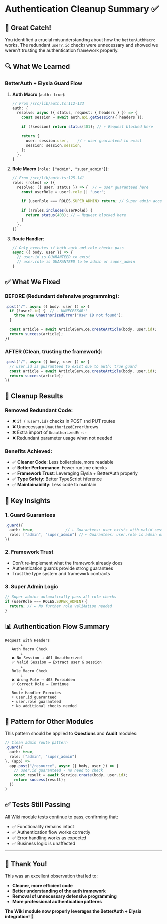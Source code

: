 # Authentication Cleanup Summary ✅

## 🎯 **Great Catch!** 

You identified a crucial misunderstanding about how the `betterAuthMacro` works. The redundant `user?.id` checks were unnecessary and showed we weren't trusting the authentication framework properly.

## 🔍 **What We Learned**

### **BetterAuth + Elysia Guard Flow**

1. **Auth Macro** (`auth: true`):
   ```typescript
   // From /src/lib/auth.ts:112-123
   auth: {
     resolve: async ({ status, request: { headers } }) => {
       const session = await auth.api.getSession({ headers });
       
       if (!session) return status(401); // ← Request blocked here
       
       return {
         user: session.user,    // ← user guaranteed to exist
         session: session.session,
       };
     },
   }
   ```

2. **Role Macro** (`role: ["admin", "super_admin"]`):
   ```typescript
   // From /src/lib/auth.ts:125-141  
   role: (roles) => ({
     resolve: ({ user, status }) => {  // ← user guaranteed here
       const userRole = user?.role || "user";
       
       if (userRole === ROLES.SUPER_ADMIN) return; // Super admin access
       
       if (!roles.includes(userRole)) {
         return status(403); // ← Request blocked here
       }
     },
   })
   ```

3. **Route Handler**:
   ```typescript
   // Only executes if both auth and role checks pass
   async ({ body, user }) => {
     // user.id is GUARANTEED to exist
     // user.role is GUARANTEED to be admin or super_admin
   }
   ```

## ✅ **What We Fixed**

### **BEFORE** (Redundant defensive programming):
```typescript
.post("/", async ({ body, user }) => {
  if (!user?.id) {  // ← UNNECESSARY! 
    throw new UnauthorizedError("User ID not found");
  }
  
  const article = await ArticleService.createArticle(body, user.id);
  return success(article);
})
```

### **AFTER** (Clean, trusting the framework):
```typescript
.post("/", async ({ body, user }) => {
  // user.id is guaranteed to exist due to auth: true guard
  const article = await ArticleService.createArticle(body, user.id);
  return success(article);
})
```

## 🧹 **Cleanup Results**

### **Removed Redundant Code:**
- ❌ `if (!user?.id)` checks in POST and PUT routes
- ❌ Unnecessary `UnauthorizedError` throws  
- ❌ Extra import of `UnauthorizedError`
- ❌ Redundant parameter usage when not needed

### **Benefits Achieved:**
- ✅ **Cleaner Code**: Less boilerplate, more readable
- ✅ **Better Performance**: Fewer runtime checks
- ✅ **Framework Trust**: Leveraging Elysia + BetterAuth properly
- ✅ **Type Safety**: Better TypeScript inference
- ✅ **Maintainability**: Less code to maintain

## 🎯 **Key Insights**

### **1. Guard Guarantees**
```typescript
.guard({
  auth: true,              // ← Guarantees: user exists with valid session
  role: ["admin", "super_admin"] // ← Guarantees: user.role is admin or super_admin  
})
```

### **2. Framework Trust**
- Don't re-implement what the framework already does
- Authentication guards provide strong guarantees
- Trust the type system and framework contracts

### **3. Super Admin Logic**
```typescript
// Super admins automatically pass all role checks
if (userRole === ROLES.SUPER_ADMIN) {
  return; // ← No further role validation needed
}
```

## 📊 **Authentication Flow Summary**

```
Request with Headers
       ↓
   Auth Macro Check
       ↓
   ❌ No Session → 401 Unauthorized
   ✅ Valid Session → Extract user & session
       ↓
   Role Macro Check  
       ↓
   ❌ Wrong Role → 403 Forbidden
   ✅ Correct Role → Continue
       ↓
   Route Handler Executes
   • user.id guaranteed
   • user.role guaranteed
   • No additional checks needed
```

## 🚀 **Pattern for Other Modules**

This pattern should be applied to **Questions** and **Audit** modules:

```typescript
// Clean admin route pattern
.guard({
  auth: true,
  role: ["admin", "super_admin"]
}, (app) => 
  app.post("/resource", async ({ body, user }) => {
    // user.id guaranteed - no need to check
    const result = await Service.create(body, user.id);
    return success(result);
  })
)
```

## ✅ **Tests Still Passing**

All Wiki module tests continue to pass, confirming that:
- ✅ Functionality remains intact
- ✅ Authentication flow works correctly  
- ✅ Error handling works as expected
- ✅ Business logic is unaffected

---

## 🎉 **Thank You!**

This was an excellent observation that led to:
- **Cleaner, more efficient code**
- **Better understanding of the auth framework** 
- **Removal of unnecessary defensive programming**
- **More professional authentication patterns**

**The Wiki module now properly leverages the BetterAuth + Elysia integration!** 🚀